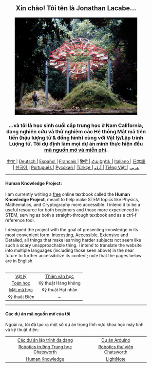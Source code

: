 <div align="center" style="background-image: url('https://jonathanlacabe.github.io/_other/Iapetus_1985.jpg'); background-size: cover; background-position: center; padding: 20px;">
  <h2>Xin chào! Tôi tên là Jonathan Lacabe...</h2>
<p align="center">
    <a href="https://jonathanlacabe.github.io/"><img src="/Iapetus_1985.jpg" alt="Iapetus, 1985. Một trong những bức ảnh yêu thích nhất của tôi, nó thể hiện tác phẩm điêu khắc 'Iapetus' của Jean-Max Albert được đặt giữa thiên nhiên. Đây là một tác phẩm nghệ thuật hiện đại được thiết kế để mô phỏng quỹ đạo của một trong các vệ tinh của sao Thổ. Tôi luôn xem khoa học như một hình thức nghệ thuật, một dạng biểu hiện sáng tạo dưới những giới hạn logic do vũ trụ áp đặt, vì vậy tôi chọn bức ảnh này để đại diện cho triết lý mà tôi áp dụng trong tất cả các dự án của mình, đặc biệt là HKP." width="402"/></a>
</p>
<h3>...và tôi là học sinh cuối cấp trung học ở Nam California, đang nghiên cứu và thử nghiệm các Hệ thống Mật mã tiên tiến (hậu lượng tử & đồng hình) cùng với Vật lý/Lập trình Lượng tử. Tôi dự định làm mọi dự án mình thực hiện đều <a href="https://openaccessmanifesto-wordpress-com.translate.goog/guerilla-open-access-manifesto/?_x_tr_sl=en&_x_tr_tl=vi&_x_tr_hl=en&_x_tr_pto=wapp">mã nguồn mở và miễn phí</a>.</h3> 
    
<p align="center">
  <a href="https://github.com/JonathanLacabe/JonathanLacabe/blob/main/README_CN.md"><span> 中文 </span></a>|
  <a href="https://github.com/JonathanLacabe/JonathanLacabe/blob/main/README_DE.md"><span> Deutsch </span></a>|
  <a href="https://github.com/JonathanLacabe/JonathanLacabe/blob/main/README_ES.md"><span> Español </span></a>|
  <a href="https://github.com/JonathanLacabe/JonathanLacabe/blob/main/README_FR.md"><span> Français </span></a>|
  <a href="https://github.com/JonathanLacabe/JonathanLacabe/blob/main/README_HI.md"><span> हिन्दी </span></a>|
  <a href="https://github.com/JonathanLacabe/JonathanLacabe/blob/main/README_HY.md"><span> Հայերեն </span></a>|
  <a href="https://github.com/JonathanLacabe/JonathanLacabe/blob/main/README_IT.md"><span> Italiano </span></a>|
  <a href="https://github.com/JonathanLacabe/JonathanLacabe/blob/main/README_JP.md"><span> 日本語 </span></a>|
  <a href="https://github.com/JonathanLacabe/JonathanLacabe/blob/main/README_KO.md"><span> 한국어 </span></a>|
  <a href="https://github.com/JonathanLacabe/JonathanLacabe/blob/main/README_PT.md"><span> Português </span></a>|
  <a href="https://github.com/JonathanLacabe/JonathanLacabe/blob/main/README_RU.md"><span> Русский </span></a>|
  <a href="https://github.com/JonathanLacabe/JonathanLacabe/blob/main/README_TR.md"><span> Türkçe	 </span></a>|
  <a href="https://github.com/JonathanLacabe/JonathanLacabe/blob/main/README_UR.md"><span> اُردُو </span></a>|
  <a href="https://github.com/JonathanLacabe/JonathanLacabe/blob/main/README_VI.md"><span> Tiếng Việt </span></a>|
  <a href="https://github.com/JonathanLacabe/JonathanLacabe/blob/main/README_AR.md"><span> عربي </span></a>
</p>
<hr>

<h4 align="left">Human Knowledge Project:</h4>

<p align="left">I am currently writing a <ins>free</ins> online textbook called the <strong>Human Knowledge Project</strong>, meant to help make STEM topics like Physics, Mathematics, and Cryptography more accessible. I intend it to be a useful resource for both beginners and those more experienced in STEM, serving as both a straight-through textbook and as a ctrl-f reference tool.</p>

<p align="left">I designed the project with the goal of presenting knowledge in its most convenient form: Interesting, Accessible, Extensive and Detailed, all things that make learning harder subjects not seem like such a scary unapproachable thing. I intend to translate the website into multiple languages (including those seen above) in the near future to further accessibilize its content; note that the pages below are in English.</p>

<br>
<table style="margin: auto;">
    <tr>
        <td align="center"><a href="https://jonathanlacabe.github.io/Physics/physics.html">Vật lý</a></td>
        <td align="center"><a href="https://jonathanlacabe.github.io/astronomy/astronomy.html">Thiên văn học</a></td>
    </tr>
    <tr>
        <td align="center"><a href="https://jonathanlacabe.github.io/math/mathematics.html">Toán học</a></td>
        <td align="center">Kỹ thuật Hàng không<a href="https://jonathanlacabe.github.io/engineering/aeronautics.html"></a></td>
    </tr>
    <tr>
        <td align="center"><a href="https://jonathanlacabe.github.io/cryptography/cryptography.html">Mật mã học</a></td>
        <td align="center">Kỹ thuật Hạt nhân<a href="https://jonathanlacabe.github.io/engineering/nuclear.html"></a></td>
    </tr>
    <tr>
        <td align="center">Kỹ thuật Điện<a href="https://jonathanlacabe.github.io/engineering/electric.html"></a></td>
        <td align="center">~</td>
    </tr>
</table>

<hr>
<h4 align="left">Các dự án mã nguồn mở của tôi</h4>
<p align="left">Ngoài ra, tôi đã tạo ra một số dự án trong lĩnh vực khoa học máy tính và kỹ thuật điện:</p>
<table align="center">
    <tr>
        <td align="center"><a href="https://github.com/JonathanLacabe/Assorted-Programming-Projects">Các dự án lập trình đa dạng</a></td>
        <td align="center"><a href="https://github.com/JonathanLacabe/Arduino-Projects">Dự án Arduino</a></td>
    </tr>
    <tr>
        <td align="center"><a href="https://github.com/JonathanLacabe/Chatsworth-Robotics">Robotics trường Trung học Chatsworth</a></td>
        <td align="center"><a href="https://github.com/JonathanLacabe/Chatsworth-Library-Robotics">Robotics thư viện Chatsworth</a></td>
    </tr>
    <tr>
        <td align="center"><a href="https://github.com/JonathanLacabe/JonathanLacabe.github.io">Human Knowledge</a></td>
        <td align="center"><a href="https://github.com/JonathanLacabe/LightNote">LightNote</a></td>
    </tr>
</table>
 
</div>
